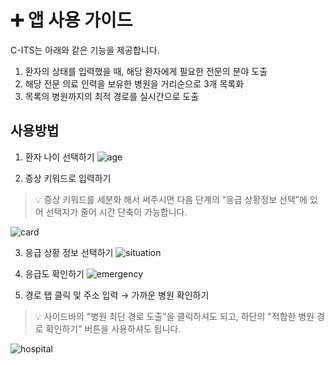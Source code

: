 # ➕ **앱 사용 가이드**
C-ITS는 아래와 같은 기능을 제공합니다.
1. 환자의 상태를 입력했을 때, 해당 환자에게 필요한 전문의 분야 도출
2. 해당 전문 의료 인력을 보유한 병원을 거리순으로 3개 목록화
3. 목록의 병원까지의 최적 경로를 실시간으로 도출

## 사용방법
1. 환자 나이 선택하기
![age](/assets/STEP1.gif)
    
2. 증상 키워드로 입력하기   
> 💡 증상 키워드를 세분화 해서 써주시면 다음 단계의 “응급 상황정보 선택”에 있어 선택지가 줄어 시간 단축이 가능합니다.
     
![card](/assets/STEP2.gif)
      
3. 응급 상황 정보 선택하기
![situation](/assets/STEP3.gif)
     
4. 응급도 확인하기
![emergency](/assets/STEP4.gif)
     
5. 경로 탭 클릭 및 주소 입력 → 가까운 병원 확인하기   
> 💡 사이드바의 "병원 최단 경로 도출"을 클릭하셔도 되고, 하단의 "적합한 병원 경로 확인하기" 버튼을 사용하셔도 됩니다.
     
![hospital](/assets/STEP5.gif)
